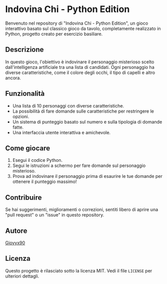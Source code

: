 # Indovina Chi - Python Edition

Benvenuto nel repository di "Indovina Chi - Python Edition", un gioco interattivo basato sul classico gioco da tavolo, completamente realizzato in Python, progetto creato per esercizio basiliare.

## Descrizione

In questo gioco, l'obiettivo è indovinare il personaggio misterioso scelto dall'intelligenza artificiale tra una lista di candidati. Ogni personaggio ha diverse caratteristiche, come il colore degli occhi, il tipo di capelli e altro ancora.

## Funzionalità

- Una lista di 10 personaggi con diverse caratteristiche.
- La possibilità di fare domande sulle caratteristiche per restringere le opzioni.
- Un sistema di punteggio basato sul numero e sulla tipologia di domande fatte.
- Una interfaccia utente interattiva e amichevole.

## Come giocare

1. Esegui il codice Python.
2. Segui le istruzioni a schermo per fare domande sul personaggio misterioso.
3. Prova ad indovinare il personaggio prima di esaurire le tue domande per ottenere il punteggio massimo!

## Contribuire

Se hai suggerimenti, miglioramenti o correzioni, sentiti libero di aprire una "pull request" o un "issue" in questo repository.

## Autore

[Giovyx90](https://github.com/giovyx-90)

## Licenza

Questo progetto è rilasciato sotto la licenza MIT. Vedi il file `LICENSE` per ulteriori dettagli.

